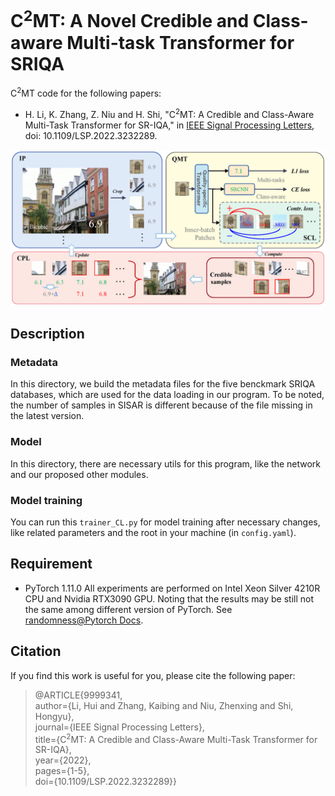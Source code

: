 # C<sup>2</sup>MT: A Novel Credible and Class-aware Multi-task Transformer for SRIQA

C<sup>2</sup>MT code for the following papers:

- H. Li, K. Zhang, Z. Niu and H. Shi, "C<sup>2</sup>MT: A Credible and Class-Aware Multi-Task Transformer for SR-IQA," in [IEEE Signal Processing Letters](https://ieeexplore.ieee.org/document/9999341), doi: 10.1109/LSP.2022.3232289.

![Framework](Framework.png)

## Description

### Metadata
In this directory, we build the metadata files for the five benckmark SRIQA databases, which are used for the data loading in our program. To be noted, the number of samples in SISAR is different because of the file missing in the latest version.

### Model
In this directory, there are necessary utils for this program, like the network and our proposed other modules.

### Model training
You can run this `trainer_CL.py` for model training after necessary changes, like related parameters and the root in your machine (in `config.yaml`).

## Requirement
- PyTorch 1.11.0
All experiments are performed on Intel Xeon Silver 4210R CPU and Nvidia RTX3090 GPU. Noting that the results may be still not the same among different version of PyTorch. See [randomness@Pytorch Docs](https://pytorch.org/docs/stable/notes/randomness.html).

## Citation
If you find this work is useful for you, please cite the following paper:
>@ARTICLE{9999341,  
>author={Li, Hui and Zhang, Kaibing and Niu, Zhenxing and Shi, Hongyu},  
>journal={IEEE Signal Processing Letters},   
>title={C<sup>2</sup>MT: A Credible and Class-Aware Multi-Task Transformer for SR-IQA},   
>year={2022},  
>pages={1-5},  
>doi={10.1109/LSP.2022.3232289}}
